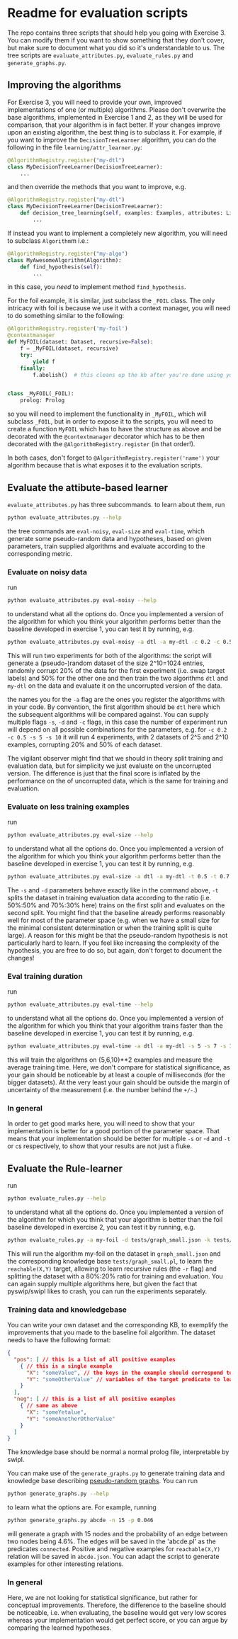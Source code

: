 # Readme for evaluation scripts

The repo contains three scripts that should help you going with Exercise 3. You can modify them if you want to show
something that they don't cover, but make sure to document what you did so it's understandable to us. The tree scripts
are `evaluate_attributes.py`, `evaluate_rules.py` and
`generate_graphs.py`.

## Improving the algorithms

For Exercise 3, you will need to provide your own, improved implementations of one
(or multiple) algorithms. Please don't overwrite the base algorithms, implemented in Exercise 1 and 2, as they will be
used for comparison, that your algorithm is in fact better. If your changes improve upon an existing algorithm, the best
thing is to subclass it. For example, if you want to improve the `DecisionTreeLearner`
algorithm, you can do the following in the file `learning/attr_learner.py`:

```python
@AlgorithmRegistry.register("my-dtl")
class MyDecisionTreeLearner(DecisionTreeLearner):
    ...
```

and then override the methods that you want to improve, e.g.

```python
@AlgorithmRegistry.register("my-dtl")
class MyDecisionTreeLearner(DecisionTreeLearner):
    def decision_tree_learning(self, examples: Examples, attributes: List[str], parent_examples: Examples) -> Tree:
        ...
```

If instead you want to implement a completely new algorithm, you will need to subclass `Algorithm`m i.e.:

```python
@AlgorithmRegistry.register("my-algo")
class MyAwesomeAlgorithm(Algorithm):
    def find_hypothesis(self):
        ...
```

in this case, you _need_ to implement method `find_hypothesis`.

For the foil example, it is similar, just subclass the `_FOIL` class. The only intricacy with foil is because we use it
with a context manager, you will need to do something similar to the following:

```python
@AlgorithmRegistry.register('my-foil')
@contextmanager
def MyFOIL(dataset: Dataset, recursive=False):
    f = _MyFOIL(dataset, recursive)
    try:
        yield f
    finally:
        f.abolish()  # this cleans up the kb after you're done using your algo


class _MyFOIL(_FOIL):
    prolog: Prolog
```

so you will need to implement the functionality in `_MyFOIL`, which will subclass
`_FOIL`, but in order to expose it to the scripts, you will need to create a function
`MyFOIL` which has to have the structure as above and be decorated with the
`@contextmanager` decorator which has to be then decorated with the `@AlgorithmRegistry.register` (in that order!).

In both cases, don't forget to `@AlgorithmRegistry.register('name')` your algorithm because that is what exposes it to
the evaluation scripts.

## Evaluate the attibute-based learner

`evaluate_attributes.py` has three subcommands. to learn about them, run

```bash
python evaluate_attributes.py --help
```

the tree commands are `eval-noisy`, `eval-size` and `eval-time`, which generate some pseudo-random data and hypotheses,
based on given parameters, train supplied algorithms and evaluate according to the corresponding metric.

### Evaluate on noisy data

run

```bash
python evaluate_attributes.py eval-noisy --help
```

to understand what all the options do. Once you implemented a version of the algorithm for which you think your
algorithm performs better than the baseline developed in exercise 1, you can test it by running, e.g.

```bash
python evaluate_attributes.py eval-noisy -a dtl -a my-dtl -c 0.2 -c 0.5 -s 10 -d 10
```

This will run two experiments for both of the algorithms: the script will generate a (pseudo-)random dataset of the size
2^10=1024 entries, randomly corrupt 20% of the data for the first experiment (i.e. swap target labels) and 50% for the
other one and then train the two algorithms `dtl` and `my-dtl` on the data and evaluate it on the uncorrupted version of
the data.

the names you for the `-a` flag are the ones you register the algorithms with in your code. By convention, the first
algorithm should be `dtl` here which the subsequent algorithms will be compared against. You can supply multiple
flags `-s`, `-d` and `-c` flags, in this case the number of experiment run will depend on all possible combinations for
the parameters, e.g. for `-c 0.2 -c 0.5 -s 5 -s 10` it will run 4 experiments, with 2 datasets of 2^5 and 2^10 examples,
corrupting 20% and 50% of each dataset.

The vigilant observer might find that we should in theory split training and evaluation data, but for simplicity we just
evaluate on the uncorrupted version. The difference is just that the final score is inflated by the performance on the
of uncorrupted data, which is the same for training and evaluation.

### Evaluate on less training examples

run

```bash
python evaluate_attributes.py eval-size --help
```

to understand what all the options do. Once you implemented a version of the algorithm for which you think your
algorithm performs better than the baseline developed in exercise 1, you can test it by running, e.g.

```bash
python evaluate_attributes.py eval-size -a dtl -a my-dtl -t 0.5 -t 0.7 -s 10 -d 10
```

The `-s` and `-d` parameters behave exactly like in the command above, `-t` splits the dataset in training evaluation
data according to the ratio (i.e. 50%:50% and 70%:30% here) trains on the first split and evaluates on the second split.
You might find that the baseline already performs reasonably well for most of the parameter space (e.g. when we have a
small size for the minimal consistent determination or when the training split is quite large). A reason for this might
be that the pseudo-random hypothesis is not particularly hard to learn. If you feel like increasing the complexity of
the hypothesis, you are free to do so, but again, don't forget to document the changes!

### Eval training duration

run

```bash
python evaluate_attributes.py eval-time --help
```

to understand what all the options do. Once you implemented a version of the algorithm for which you think that your
algorithm trains faster than the baseline developed in exercise 1, you can test it by running, e.g.

```bash
python evaluate_attributes.py eval-time -a dtl -a my-dtl -s 5 -s 7 -s 10
```

this will train the algorithms on {5,6,10}**2 examples and measure the average training time. Here, we don't compare for
statistical significance, as your gain should be noticeable by at least a couple of milliseconds (for the bigger
datasets). At the very least your gain should be outside the margin of uncertainty of the measurement (i.e. the number
behind the `+/-`.)

### In general

In order to get good marks here, you will need to show that your implementation is better for a good portion of the
parameter space. That means that your implementation should be better for multiple `-s` or -`d` and `-t` or `c`s
respectively, to show that your results are not just a fluke.

## Evaluate the Rule-learner

run

```bash
python evaluate_rules.py --help
```

to understand what all the options do. Once you implemented a version of the algorithm for which you think that your
algorithm is better than the foil baseline developed in exercise 2, you can test it by running, e.g.

```bash
python evaluate_rules.py -a my-foil -d tests/graph_small.json -k tests/graph_small.pl -t 'reachable(X,Y)' -r -e 0.8
```

This will run the algorithm my-foil on the dataset in `graph_small.json` and the corresponding knowledge
base `tests/graph_small.pl`, to learn the `reachable(X,Y)`
target, allowing to learn recursive rules (the `-r` flag) and splitting the dataset with a 80%:20% ratio for training
and evaluation. You can again supply multiple algorithms here, but given the fact that pyswip/swipl likes to crash, you
can run the experiments separately.

### Training data and knowledgebase

You can write your own dataset and the corresponding KB, to exemplify the improvements that you made to the baseline
foil algorithm. The dataset needs to have the following format:

```json
{
  "pos": [ // this is a list of all positive examples
    { // this is a single example
      "X": "someValue", // the keys in the example should correspond to the 
      "Y": "someOtherValue" // variables of the target predicate to learn
    } 
  ],
  "neg": [ // this is a list of all positive examples
    { // same as above
      "X": "someYetalue",
      "Y": "someAnotherOtherValue"
    }
  ]
}
```
The knowledge base should be normal a normal prolog file, interpretable by swipl.

You can make use of the ```generate_graphs.py``` to generate training data and
knowledge base describing [pseudo-random graphs](https://en.wikipedia.org/wiki/Erd%C5%91s%E2%80%93R%C3%A9nyi_model). You can run
```bash
python generate_graphs.py --help
```
to learn what the options are. For example, running
```bash
python generate_graphs.py abcde -n 15 -p 0.046
```
will generate a graph with 15 nodes and the probability of an edge between two
nodes being 4.6%. The edges will be saved in the 'abcde.pl' as the predicates
`connected`. Positive and negative examples for `reachable(X,Y)` relation will
be saved in `abcde.json`. You can adapt the script to generate examples for 
other interesting relations.

### In general

Here, we are not looking for statistical significance, but rather for conceptual improvements. Therefore, the difference
to the baseline should be noticeable, i.e. when evaluating, the baseline would get very low scores whereas your
implementation would get perfect score, or you can argue by comparing the learned hypotheses.
